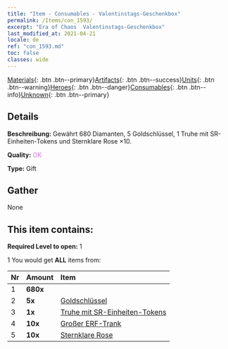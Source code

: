 ```yaml
---
title: "Item - Consumables - Valentinstags-Geschenkbox"
permalink: /Items/con_1593/
excerpt: "Era of Chaos  Valentinstags-Geschenkbox"
last_modified_at: 2021-04-21
locale: de
ref: "con_1593.md"
toc: false
classes: wide
---
```

 [Materials](/de/Items/){: .btn .btn--primary}[Artifacts](/de/Items/Artifacts/){: .btn .btn--success}[Units](/de/Items/Units/){: .btn .btn--warning}[Heroes](/de/Items/Heroes/){: .btn .btn--danger}[Consumables](/de/Items/Consumables/){: .btn .btn--info}[Unknown](/de/Items/Unknown/){: .btn .btn--primary}

## Details
 **Beschreibung:** Gewährt 680 Diamanten, 5 Goldschlüssel, 1 Truhe mit SR-Einheiten-Tokens und Sternklare Rose ×10.

 **Quality:** <span style="color: #DA70D6">OK</span>

 **Type:** Gift

## Gather

  None

## This item contains:

 **Required Level to open:** 1

 1 You would get **ALL** items  from:

  | Nr | Amount |     Item    |
  |:---|:-------|:------------|
  | 1 |  **680x** | <i class="fas fa-gem"/> |  | 
  | 2 |  **5x** | [Goldschlüssel](/de/Items/con_783/) |  | 
  | 3 |  **1x** | [Truhe mit SR-Einheiten-Tokens](/de/Items/con_1597/) |  | 
  | 4 |  **10x** | [Großer ERF-Trank](/de/Items/con_702/) |  | 
  | 5 |  **10x** | [Sternklare Rose](/de/Items/con_812/) |  | 

